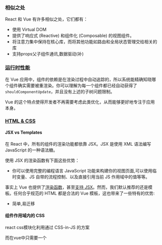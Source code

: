### 相似之处

React 和 Vue 有许多相似之处，它们都有：

- 使用 Virtual DOM
- 提供了响应式 (Reactive) 和组件化 (Composable) 的视图组件。
- 将注意力集中保持在核心库，而将其他功能如路由和全局状态管理交给相关的库
- 支持props父子组件通讯,数据驱动(补)



### [运行时性能](https://cn.vuejs.org/v2/guide/comparison.html#运行时性能)

在 Vue 应用中，组件的依赖是在渲染过程中自动追踪的，所以系统能精确知晓哪个组件确实需要被重渲染。你可以理解为每一个组件都已经自动获得了 `shouldComponentUpdate`，并且没有上述的子树问题限制。

Vue 的这个特点使得开发者不再需要考虑此类优化，从而能够更好地专注于应用本身。

### [HTML & CSS](https://cn.vuejs.org/v2/guide/comparison.html#HTML-amp-CSS)

#### JSX vs Templates

在 React 中，所有的组件的渲染功能都依靠 JSX。JSX 是使用 XML 语法编写 JavaScript 的一种语法糖。

使用 JSX 的渲染函数有下面这些优势：

- 你可以使用完整的编程语言 JavaScript 功能来构建你的视图页面,可以使用临时变量、JS 自带的流程控制、以及直接引用当前 JS 作用域中的值等等。



事实上 Vue 也提供了[渲染函数](https://cn.vuejs.org/v2/guide/render-function.html)，甚至[支持 JSX](https://cn.vuejs.org/v2/guide/render-function.html#JSX)。然而，我们默认推荐的还是模板。任何合乎规范的 HTML 都是合法的 Vue 模板，这也带来了一些特有的优势:
-  简单,易迁移

#### 组件作用域内的 CSS

react css模块化利用通过 CSS-in-JS 的方案

而在vue中只需要一个<style scoped>

最后，Vue 的单文件组件里的样式设置是非常灵活的。通过 [vue-loader](https://github.com/vuejs/vue-loader)，你可以使用任意预处理器、后处理器，甚至深度集成 [CSS Modules](https://vue-loader.vuejs.org/en/features/css-modules.html)——全部都在 `<style>` 标签内。

### [原生渲染](https://cn.vuejs.org/v2/guide/comparison.html#原生渲染)

React Native

Weex

### 其他不同(补)

- vue数据双向绑定,react单项流通
- react 只能setState,vue能直接改

### 数据双向绑定和单项数据流的优缺点?



所有数据只有一份，组件数据只有唯一的入口和出口，使得程序更直观更容易理解，有利于应用的可维护性



无论数据改变，或是用户操作，都能带来互相的变动，自动更新。适用于项目细节

*无需进行和单向数据绑定的那些CRUD*,方便

但不容易管理,debugger麻烦